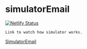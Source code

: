 # simulatorEmail

[![Netlify Status](https://api.netlify.com/api/v1/badges/ddb6121d-4c97-4cae-bb7d-6bb135ef82e3/deploy-status)](https://app.netlify.com/sites/musing-brahmagupta-49d39f/deploys)

```shell
Link to watch how simulator works.
```

[SimulatorEmail](https://musing-brahmagupta-49d39f.netlify.app/)
